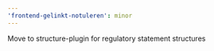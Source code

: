 ```yaml
---
'frontend-gelinkt-notuleren': minor
---
```


Move to structure-plugin for regulatory statement structures
